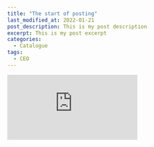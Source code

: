 ```yaml
---
title: "The start of posting"
last_modified_at: 2022-01-21
post_description: This is my post description
excerpt: This is my post excerpt
categories:
  - Catalogue
tags:
  - CEO
---
```


<embed src="https://github.com/vitaminasnow/vitaminasnow.github.io/tree/main/_posts/Catalogo.pdf" type="application/pdf"/>
